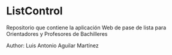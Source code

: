 # ListControl
Repositorio que contiene la aplicación Web de pase de lista para Orientadores y Profesores de Bachilleres

Author: Luis Antonio Aguilar Martínez